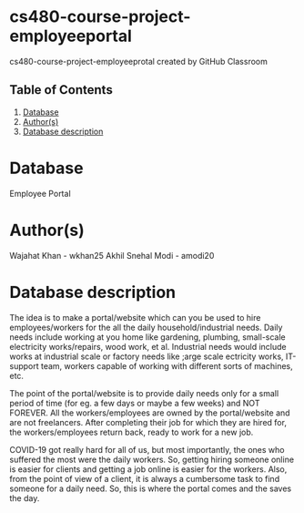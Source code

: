 # cs480-course-project-employeeportal
cs480-course-project-employeeprotal created by GitHub Classroom


## Table of Contents
1. [Database](#database)
2. [Author(s)](#author)
3. [Database description](#description)
 
# Database
Employee Portal
# Author(s)
Wajahat Khan - wkhan25
Akhil Snehal Modi - amodi20
# Database description
The idea is to make a portal/website which can you be used to hire employees/workers for the all the daily household/industrial needs. Daily needs include working at you home like gardening, plumbing, small-scale electricity works/repairs, wood work, et al. Industrial needs would include works at industrial scale or factory needs like ;arge scale ectricity works, IT-support team, workers capable of working with different sorts of machines, etc.

The point of the portal/website is to provide daily needs only for a small period of time (for eg. a few days or maybe a few weeks) and NOT FOREVER. All the workers/employees are owned by the portal/website and are not freelancers. After completing their job for which they are hired for, the workers/employees return back, ready to work for a new job.

COVID-19 got really hard for all of us, but most importantly, the ones who suffered the most were the daily workers. So, getting hiring someone online is easier for clients and getting  a job online is easier for the workers. Also, from the point of view of a client, it is always a cumbersome task to find someone for a daily need. So, this is where the portal comes and the saves the day. 
